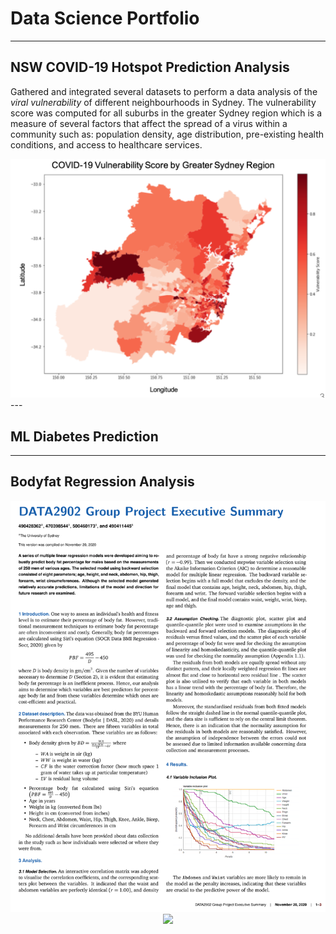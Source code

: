 # Data Science Portfolio
---

## NSW COVID-19 Hotspot Prediction Analysis
Gathered and integrated several datasets to perform a data analysis of the *viral vulnerability* of different neighbourhoods in Sydney. The vulnerability score was computed for all suburbs in the greater Sydney region which is a measure of several factors that affect the spread of a virus within a community such as: population density, age distribution, pre-existing health conditions, and access to healthcare services.

<center><img src="images/covid-heatmap.png"/></center>
---

## ML Diabetes Prediction
---

## Bodyfat Regression Analysis
 
<center><img src="images/bodyfat-1.png"/></center>

<center><img src="bf-2.png"/></center>

